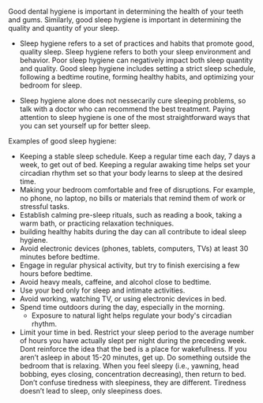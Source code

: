 Good dental hygiene is important in determining the health of your teeth and
gums. Similarly, good sleep hygiene is important in determining the quality and
quantity of your sleep.

* Sleep hygiene refers to a set of practices and habits that promote good,
  quality sleep. Sleep hygiene refers to both your sleep environment and
  behavior. Poor sleep hygiene can negatively impact both sleep quantity and
  quality. Good sleep hygiene includes setting a strict sleep schedule,
  following a bedtime routine, forming healthy habits, and optimizing your
  bedroom for sleep.

* Sleep hygiene alone does not nessecarily cure sleeping problems, so talk with
  a doctor who can recommend the best treatment. Paying attention to sleep
  hygiene is one of the most straightforward ways that you can set yourself up
  for better sleep.

Examples of good sleep hygiene:

* Keeping a stable sleep schedule. Keep a regular time each day, 7 days a week,
  to get out of bed. Keeping a regular awaking time helps set your circadian
  rhythm set so that your body learns to sleep at the desired time.
* Making your bedroom comfortable and free of disruptions. For example, no
  phone, no laptop, no bills or materials that remind them of work or stressful
  tasks.
* Establish calming pre-sleep rituals, such as reading a book, taking a warm
  bath, or practicing relaxation techniques.
* building healthy habits during the day can all contribute to ideal sleep
  hygiene.
* Avoid electronic devices (phones, tablets, computers, TVs) at least 30 minutes
  before bedtime.
* Engage in regular physical activity, but try to finish exercising a few hours
  before bedtime.
* Avoid heavy meals, caffeine, and alcohol close to bedtime.
* Use your bed only for sleep and intimate activities.
* Avoid working, watching TV, or using electronic devices in bed.
* Spend time outdoors during the day, especially in the morning.
  - Exposure to natural light helps regulate your body's circadian rhythm.
* Limit your time in bed. Restrict your sleep period to the average number of
  hours you have actually slept per night during the preceding week. Dont
  reinforce the idea that the bed is a place for wakefullness. If you aren’t
  asleep in about 15-20 minutes, get up. Do something outside the bedroom that
  is relaxing. When you feel sleepy (i.e., yawning, head bobbing, eyes closing,
  concentration decreasing), then return to bed. Don’t confuse tiredness with
  sleepiness, they are different. Tiredness doesn’t lead to sleep, only
  sleepiness does.
